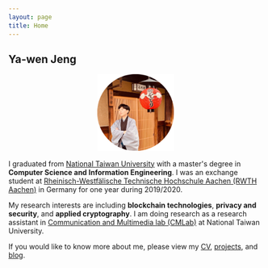 ```yaml
---
layout: page
title: Home
---
```


## Ya-wen Jeng

<p style="text-align:center;">
<img src="profile_pic.png" alt="Hello!" style="width: 30%;" />
</p>

I graduated from [National Taiwan University](https://www.ntu.edu.tw/) with a master's degree in **Computer Science and Information Engineering**. I was an exchange student at [Rheinisch-Westfälische Technische Hochschule Aachen (RWTH Aachen)](https://www.rwth-aachen.de/) in Germany for one year during 2019/2020.

My research interests are including **blockchain technologies**, **privacy and security**, and **applied cryptography**. I am doing research as a research assistant in [Communication and Multimedia lab (CMLab)](https://www.cmlab.csie.ntu.edu.tw/) at National Taiwan University.

If you would like to know more about me, please view my [CV](/about), [projects](/projects), and [blog](/blog).